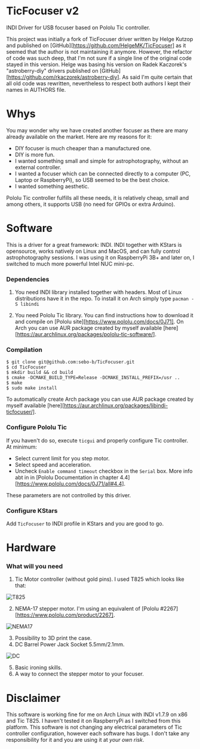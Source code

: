# TicFocuser v2
INDI Driver for USB focuser based on Pololu Tic controller.

This project was initially a fork of TicFocuser driver written by Helge Kutzop and published on [GitHub][https://github.com/HelgeMK/TicFocuser] as it seemed that the author is not maintaining it anymore. However, the refactor of code was such deep, that I'm not sure if a single line of the original code stayed in this version. Helge was basing his version on Radek Kaczorek's "astroberry-diy" drivers published on [GitHub][https://github.com/rkaczorek/astroberry-diy]. As said I'm quite certain that all old code was rewritten, nevertheless to respect both authors I kept their names in AUTHORS file.

# Whys

You may wonder why we have created another focuser as there are many already available on the market. Here are my reasons for it:
* DIY focuser is much cheaper than a manufactured one.
* DIY is more fun.
* I wanted something small and simple for astrophotography, without an external controller.
* I wanted a focuser which can be connected directly to a computer (PC, Laptop or RaspberryPi), so USB seemed to be the best choice.
* I wanted something aesthetic.

Pololu Tic controller fulfills all these needs, it is relatively cheap, small and among others, it supports USB (no need for GPIOs or extra Arduino).

# Software

This is a driver for a great framework: INDI. INDI together with KStars is opensource, works natively on Linux and MacOS, and can fully control astrophotography sessions. I was using it on RaspberryPi 3B+ and later on, I switched to much more powerful Intel NUC mini-pc. 

### Dependencies

1. You need INDI library installed together with headers. Most of Linux distributions have it in the repo. To install it on Arch simply type `pacman -S libindi`

2. You need Pololu Tic library. You can find instructions how to download it and compile on [Pololu site][https://www.pololu.com/docs/0J71]. On Arch you can use AUR package created by myself available [here][https://aur.archlinux.org/packages/pololu-tic-software/].

### Compilation

```
$ git clone git@github.com:sebo-b/TicFocuser.git
$ cd TicFocuser
$ mkdir build && cd build
$ cmake -DCMAKE_BUILD_TYPE=Release -DCMAKE_INSTALL_PREFIX=/usr ..
$ make
$ sudo make install
```
To automatically create Arch package you can use AUR package created by myself available [here][https://aur.archlinux.org/packages/libindi-ticfocuser/].

### Configure Pololu Tic

If you haven't do so, execute `ticgui` and properly configure Tic controller. 
At minimum:
* Select current limit for you step motor.
* Select speed and acceleration.
* Uncheck `Enable command timeout` checkbox in the `Serial` box. More info abt in in [Pololu Documentation in chapter 4.4][https://www.pololu.com/docs/0J71/all#4.4]. 

These parameters are not controlled by this driver.

### Configure KStars

Add `TicFocuser` to INDI profile in KStars and you are good to go.

# Hardware

### What will you need
1. Tic Motor controller (without gold pins). I used T825 which looks like that:

![T825](https://raw.githubusercontent.com/sebo-b/TicFocuser/refactor/extras/tic825.jpg)

2. NEMA-17 stepper motor. I'm using an equivalent of [Pololu #2267][https://www.pololu.com/product/2267].

![NEMA17](https://raw.githubusercontent.com/sebo-b/TicFocuser/refactor/extras/nama17.jpg)

3. Possibility to 3D print the case.
4. DC Barrel Power Jack Socket 5.5mm/2.1mm.

![DC](https://raw.githubusercontent.com/sebo-b/TicFocuser/refactor/extras/dc_barrel.jpg)

5. Basic ironing skills.
6. A way to connect the stepper motor to your focuser.

# Disclaimer

This software is working fine for me on Arch Linux with INDI v1.7.9 on x86 and Tic T825. I haven't tested it on RaspberryPi as I switched from this platform. This software is not changing any electrical parameters of Tic controller configuration, however each software has bugs. I don't take any responsibility for it and you are using it at *your own risk*.
